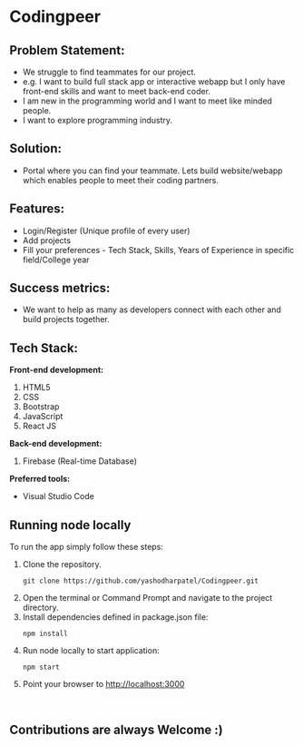# Codingpeer

<h2>Problem Statement: </h2>
<ul>
	<li>We struggle to find teammates for our project.</li>
	<li>e.g. I want to build full stack app or interactive webapp but I only have front-end skills and want to meet back-end coder.</li>
	<li>I am new in the programming world and I want to meet like minded people.</li>
	<li>I want to explore programming industry.</li>
</ul>

<h2>Solution: </h2>
<ul>
	<li>Portal where you can find your teammate. Lets build website/webapp which enables people to meet their coding partners.</li>
</ul>

<h2>Features: </h2>
<ul>
	<li>Login/Register (Unique profile of every user)</li>
	<li>Add projects</li>
	<li>Fill your preferences - Tech Stack, Skills, Years of Experience in specific field/College year</li>
</ul>

<h2>Success metrics: </h2>
<ul>
	<li>We want to help as many as developers connect with each other and build projects together.</li>
</ul>

<h2>Tech Stack: </h2>
<p><strong>Front-end development:</strong></p>
<ol>
	<li>HTML5</li>
	<li>CSS</li>
	<li>Bootstrap</li>
	<li>JavaScript</li>
	<li>React JS</li>
</ol>

<p><strong>Back-end development:</strong></p>
<ol>
	<li>Firebase (Real-time Database)</li>
</ol>

<p><strong>Preferred tools:</strong></p>
<ul>
	<li>Visual Studio Code</li>
</ul>

<h2>Running node locally</h2>

To run the app simply follow these steps:

<ol>
<li>Clone the repository.
<pre><code>git clone https://github.com/yashodharpatel/Codingpeer.git</code></pre></li>

<li>Open the terminal or Command Prompt and navigate to the project directory.</li>

<li>Install dependencies defined in package.json file:
<pre><code>npm install</code></pre></li>

<li>Run node locally to start application:
<pre><code>npm start</code></pre></li>

<li>Point your browser to <a href="http://localhost:3000">http://localhost:3000</a></li>
</ol>
<br>

<h2>Contributions are always Welcome :)</h2>